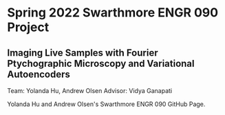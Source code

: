 # Spring 2022 Swarthmore ENGR 090 Project
## Imaging Live Samples with Fourier Ptychographic Microscopy and Variational Autoencoders 

Team: Yolanda Hu, Andrew Olsen
Advisor: Vidya Ganapati 

Yolanda Hu and Andrew Olsen's Swarthmore ENGR 090 GitHub Page. 
